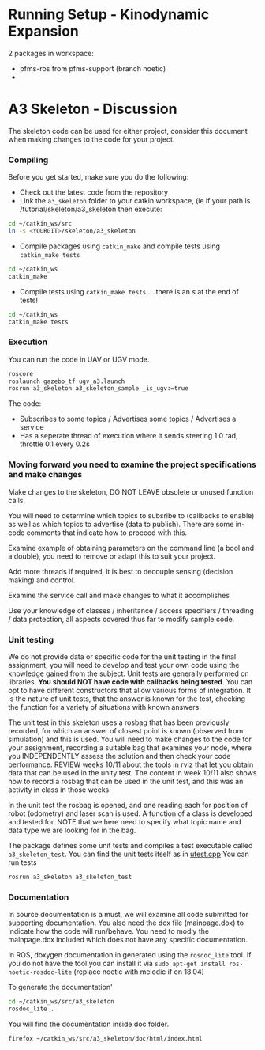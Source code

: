 # Running Setup - Kinodynamic Expansion
2 packages in workspace:
- pfms-ros from pfms-support (branch noetic)
- 

A3 Skeleton - Discussion
=========================

The skeleton code can be used for either project, consider this document when making changes to the code for your project.

### Compiling

Before you get started, make sure you do the following:

* Check out the latest code from the repository
* Link the `a3_skeleton` folder to your catkin workspace, (ie if your path is <YOURGIT>/tutorial/skeleton/a3_skeleton then execute:
```bash
cd ~/catkin_ws/src
ln -s <YOURGIT>/skeleton/a3_skeleton
```

* Compile packages using `catkin_make` and compile tests using `catkin_make tests`
```bash
cd ~/catkin_ws
catkin_make
```

* Compile tests using `catkin_make tests`  ... there is an *s* at the end of tests!
```bash
cd ~/catkin_ws
catkin_make tests
```

### Execution

You can run the code in UAV or UGV mode.

```bash
roscore
roslaunch gazebo_tf ugv_a3.launch
rosrun a3_skeleton a3_skeleton_sample _is_ugv:=true
```

The code:

* Subscribes to some topics / Advertises some topics / Advertises a service
* Has a seperate thread of execution where it sends steering 1.0 rad, throttle 0.1 every 0.2s 

### **Moving forward you need to examine the project specifications and make changes**

Make changes to the skeleton, DO NOT LEAVE obsolete or unused function  calls.

You will need to determine which topics to subsribe to (callbacks to enable) as well as which topics to advertise (data to publish).  There are some in-code comments that indicate how to proceed with this. 

Examine example of obtaining parameters on the command line (a bool and a double), you need to remove or adapt this to suit your project. 

Add more threads if required, it is best to decouple sensing (decision making) and control.

Examine the service call and make changes to what it accomplishes

Use your knowledge of classes / inheritance / access specifiers / threading / data protection, all aspects covered thus far to modify sample code. 

### **Unit testing**

We do not provide data or specific code for the unit testing in the final assignment, you will need  to develop and test your own code using the knowledge gained from the subject. Unit tests are generally performed on libraries.  **You should NOT have code with callbacks being tested**. You can opt to have different constructors that allow various forms of integration. It is the nature of unit tests, that the answer is known for the test, checking the function for a variety of situations with known answers.  

The unit test in this skeleton uses a rosbag that has been previously recorded, for which an answer of closest point is known (observed from simulation) and this is used.  You will need to make changes to the code for your assignment, recording a suitable bag that examines your node, where you INDEPENDENTLY assess the solution and then check your code performance.  REVIEW weeks 10/11 about the tools in rviz that let you obtain data that can be used in the unity test. The content in week 10/11 also shows how to record a rosbag that can be used in the unit test, and this was an activity in class in those weeks.

In the unit test the rosbag is opened, and one reading each for position of robot (odometry) and laser scan is used. A function of a class is developed and tested for. NOTE that we here need to specify what topic name and data type we are looking for in the bag. 

The package defines some unit tests and compiles a test executable called `a3_skeleton_test`. You can find the unit tests itself as in [utest.cpp](./starter/services_masterclass/test/utest.cpp) You can run tests 

```bash
rosrun a3_skeleton a3_skeleton_test
```

### Documentation

In source documentation is a must, we will examine all code submitted for supporting documentation. You also need the dox file (mainpage.dox) to indicate how the code will run/behave. You need to modiy the mainpage.dox included which does not have any specific documentation.

In ROS, doxygen documentation in generated using the `rosdoc_lite` tool. If you do not have the tool you can install it via `sudo apt-get install ros-noetic-rosdoc-lite` (replace noetic with melodic if on 18.04)

To generate the documentation'

```bash
cd ~/catkin_ws/src/a3_skeleton
rosdoc_lite .
```

You will find the documentation inside doc folder.

```bash
firefox ~/catkin_ws/src/a3_skeleton/doc/html/index.html
```






[services_masterclass]: starter/services_masterclass
[utest.cpp]: starter/services_masterclass/test/utest.cpp
[GridProcessing]: starter/services_masterclass/grid_processing.h
[quiz5a]: ../../quizzes/quiz5/a
[pfms_support]: ../../skeleton/pfms_support

